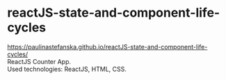 # reactJS-state-and-component-life-cycles
https://paulinastefanska.github.io/reactJS-state-and-component-life-cycles/ <br>
ReactJS Counter App. <br>
Used technologies: ReactJS, HTML, CSS. 
